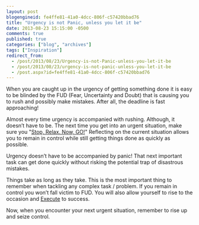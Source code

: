 ```yaml
---
layout: post
blogengineid: fe4ffe81-41a0-4dcc-806f-c57420bbad76
title: "Urgency is not Panic, unless you let it be"
date: 2013-08-23 15:15:00 -0500
comments: true
published: true
categories: ["blog", "archives"]
tags: ["Inspiration"]
redirect_from: 
  - /post/2013/08/23/Urgency-is-not-Panic-unless-you-let-it-be
  - /post/2013/08/23/urgency-is-not-panic-unless-you-let-it-be
  - /post.aspx?id=fe4ffe81-41a0-4dcc-806f-c57420bbad76
---
```

<!-- more -->

When you are caught up in the urgency of getting something done it is easy to be blinded by the FUD (Fear, Uncertainty and Doubt) that is causing you to rush and possibly make mistakes. After all, the deadline is fast approaching!

Almost every time urgency is accompanied with rushing. Although, it doesn&rsquo;t have to be. The next time you get into an urgent situation, make sure you "<a href="/post/2013/08/02/Stop-Relax-Now-GO">Stop, Relax. Now, GO!</a>" Reflecting on the current situation allows you to remain in control while still getting things done as quickly as possible.

Urgency doesn&rsquo;t have to be accompanied by panic! That next important task can get done quickly without risking the potential trap of disastrous mistakes.

Things take as long as they take. This is the most important thing to remember when tackling any complex task / problem. If you remain in control you won&rsquo;t fall victim to FUD. You will also allow yourself to rise to the occasion and <a href="/post/2013/08/21/Execution-is-Most-Important-to-be-Successful">Execute</a> to success.

Now, when you encounter your next urgent situation, remember to rise up and seize control.
